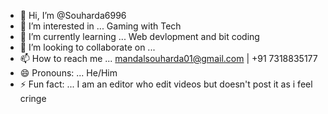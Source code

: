 - 👋 Hi, I’m @Souharda6996
- 👀 I’m interested in ... Gaming with Tech
- 🌱 I’m currently learning ... Web devlopment and bit coding
- 💞️ I’m looking to collaborate on ... 
- 📫 How to reach me ... mandalsouharda01@gmail.com | +91 7318835177
- 😄 Pronouns: ... He/Him
- ⚡ Fun fact: ... I am an editor who edit videos but doesn't post it as i feel cringe

<!---
Souharda6996/Souharda6996 is a ✨ special ✨ repository because its `README.md` (this file) appears on your GitHub profile.
You can click the Preview link to take a look at your changes.
--->
